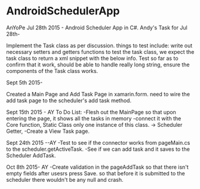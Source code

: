 # AndroidSchedulerApp
AnYoPe Jul 28th 2015 - Android Scheduler App in C#.
Andy's Task for Jul 28th-


Implement the Task class as per discussion. things to test include: write out necessary setters and getters functions to test the task class, we expect the task class to return a xml snippet with the below info. Test so far as to confirm that it work, should be able to handle really long string, ensure the components of the Task class works. 

Sept 5th 2015-

  Created a Main Page and Add Task Page in xamarin.form. need to wire the add task page to the scheduler's add task method.
  
Sept 15th 2015 - AY
To Do List:
    -Flesh out the MainPage so that upon entering the page, it shows all the tasks in memory
      -connect it with the Core function, Static Class only one instance of this class.  ->  Scheduler Getter, 
    -Create a View Task page. 

Sept 24th 2015 --AY
    -Test to see if the connector works from pageMain.cs  to the scheduler.getActiveTask.
    -See if we can add task and it saves to the Scheduler AddTask. 

Oct 8th 2015- AY
     -Create validation in the pageAddTask so that there isn't empty fields after usesrs press Save. so that before it is   submitted to the scheduler there wouldn't be any null and crash.

